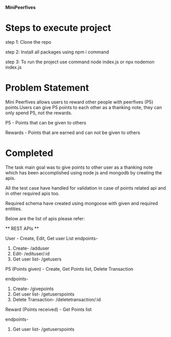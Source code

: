 **MiniPeerfives**

# Steps to execute project
step 1: Clone the repo

step 2: Install all packages using npm i command

step 3: To run the project use command node index.js or npx nodemon index.js

# Problem Statement

Mini Peerfives allows users to reward other people with peerfives (P5) points.Users can give P5 points to each other as a thanking note, they can only spend P5, not the rewards.

P5 - Points that can be given to others

Rewards - Points that are earned and can not be given to others

# Completed

The task main goal was to give points to other user as a thanking note which has been accomplished using node js and mongodb by creating the apis.

All the test case have handled for validation in case of points related api and in other required apis too.

Required schema have created using mongoose with given and required entities.

Below are the list of apis please refer:


** REST APIs **

User - Create, Edit, Get user List
endpoints-  

1) Create- /adduser
2) Edit- /edituser/:id
3) Get user list- /getusers

P5 (Points given) - Create, Get Points list, Delete Transaction

endpoints-  

1) Create- /givepoints
2) Get user list- /getuserspoints
3) Delete Transaction- /deletetransaction/:id

Reward (Points received) - Get Points list

endpoints-  

1) Get user list- /getuserspoints







